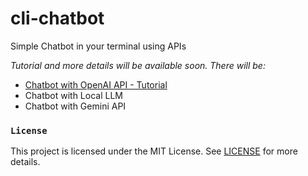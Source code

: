 # cli-chatbot
Simple Chatbot in your terminal using APIs

*Tutorial and more details will be available soon.
There will be:*
- [Chatbot with OpenAI API - Tutorial](https://youtu.be/MIglNcDYDic)
- Chatbot with Local LLM
- Chatbot with Gemini API


### `License`
This project is licensed under the MIT License. See [LICENSE](https://github.com/nimna29/cli-chatbot/blob/main/LICENSE) for more details.
